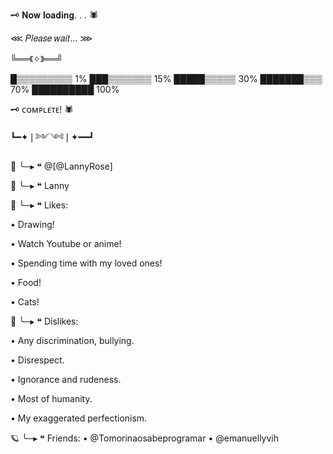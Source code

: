 🗝️ 𝐍𝐨𝐰 𝐥𝐨𝐚𝐝𝐢𝐧𝐠. . . 🕷

⋘ 𝑃𝑙𝑒𝑎𝑠𝑒 𝑤𝑎𝑖𝑡... ⋙

╚══《✧》══╝

█▒▒▒▒▒▒▒▒▒ 1%
███▒▒▒▒▒▒▒ 15%
█████▒▒▒▒▒ 30%
███████▒▒▒ 70%
██████████ 100%

🗝️ ᴄᴏᴍᴘʟᴇᴛᴇ! 🕷

┗━✦❘༻༺❘✦━━┛
 
 🌹 ╰─▸ ❝ @[@LannyRose]

 💫 ╰─▸ ❝ Lanny
 
 💮 ╰─▸ ❝ Likes: 
 
 • Drawing!
 
 • Watch Youtube or anime!
 
 • Spending time with my loved ones!
 
 • Food! 
 
 • Cats!
 
 🌺 ╰─▸ ❝ Dislikes: 
 
 • Any discrimination, bullying.
 
 • Disrespect.
 
 • Ignorance and rudeness.
 
 • Most of humanity.
 
 • My exaggerated perfectionism.

 🪐 ╰─▸ ❝ Friends:
• @Tomorinaosabeprogramar
• @emanuellyvih



<!---
LannyRose/LannyRose is a ✨ special ✨ repository because its `README.md` (this file) appears on your GitHub profile.
You can click the Preview link to take a look at your changes.
--->

